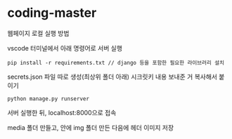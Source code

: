 # coding-master

웹페이지 로컬 실행 방법

vscode 터미널에서 아래 명령어로 서버 실행

```
pip install -r requirements.txt // django 등을 포함한 필요한 라이브러리 설치
```

secrets.json 파일 따로 생성(최상위 폴더 아래)
시크릿키 내용 보내준 거 복사해서 붙이기

```
python manage.py runserver
```
서버 실행한 뒤, localhost:8000으로 접속

media 폴더 만들고, 안에 img 폴더 만든 다음에 헤더 이미지 저장
